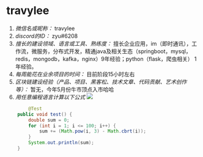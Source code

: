 # travylee

1. *微信名或昵称：* travylee
2. *discord的ID：* zyu#6208
3. *擅长的建设领域、语言或工具、熟练度：*  擅长企业应用，im（即时通讯），工作流，微服务，分布式开发，精通java及相关生态（springboot，mysql，redis，mongodb，kafka，nginx）9年经验；python（flask，爬虫相关） 1年经验。
4. *每周能花在业余项目的时间：* 目前阶段15小时左右
5. *区块链建设经验（产品、项目、黑客松、技术文章、代码贡献、艺术创作等）：* 暂无，今年5月份牛市顶点入市哈哈
6. *用任意编程语言计算以下公式*
![](https://latex.codecogs.com/svg.image?\sum_{n=1}^{100}\left&space;(n^{3}-\sqrt[3]{n}&space;\right&space;))

```java
 		@Test
    public void test() {
        double sum = 0;
        for (int i = 1; i <= 100; i++) {
            sum += (Math.pow(i, 3) - Math.cbrt(i));
        }
        System.out.println(sum);
    }
```